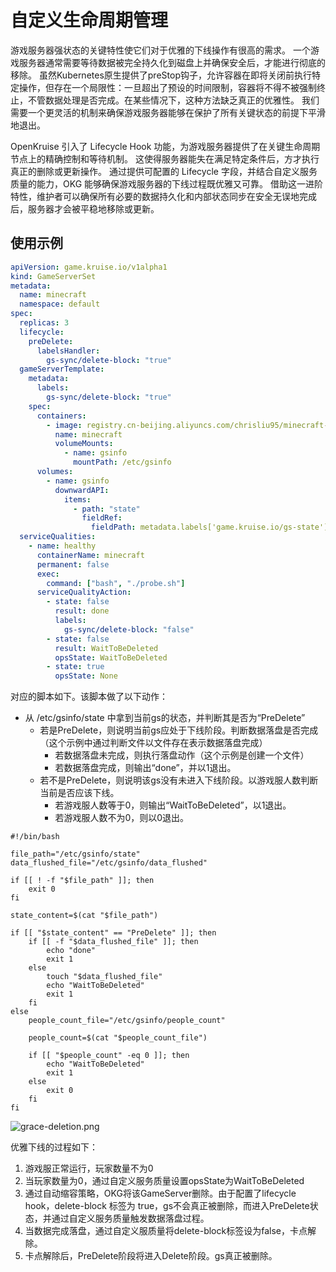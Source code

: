 # 自定义生命周期管理

游戏服务器强状态的关键特性使它们对于优雅的下线操作有很高的需求。
一个游戏服务器通常需要等待数据被完全持久化到磁盘上并确保安全后，才能进行彻底的移除。
虽然Kubernetes原生提供了preStop钩子，允许容器在即将关闭前执行特定操作，但存在一个局限性：一旦超出了预设的时间限制，容器将不得不被强制终止，不管数据处理是否完成。在某些情况下，这种方法缺乏真正的优雅性。
我们需要一个更灵活的机制来确保游戏服务器能够在保护了所有关键状态的前提下平滑地退出。

OpenKruise 引入了 Lifecycle Hook 功能，为游戏服务器提供了在关键生命周期节点上的精确控制和等待机制。
这使得服务器能失在满足特定条件后，方才执行真正的删除或更新操作。
通过提供可配置的 Lifecycle 字段，并结合自定义服务质量的能力，OKG 能够确保游戏服务器的下线过程既优雅又可靠。
借助这一进阶特性，维护者可以确保所有必要的数据持久化和内部状态同步在安全无误地完成后，服务器才会被平稳地移除或更新。

## 使用示例

```yaml
apiVersion: game.kruise.io/v1alpha1
kind: GameServerSet
metadata:
  name: minecraft
  namespace: default
spec:
  replicas: 3
  lifecycle:
    preDelete:
      labelsHandler:
        gs-sync/delete-block: "true"
  gameServerTemplate:
    metadata:
      labels:
        gs-sync/delete-block: "true"
    spec:
      containers:
        - image: registry.cn-beijing.aliyuncs.com/chrisliu95/minecraft-demo:probe-v0
          name: minecraft
          volumeMounts:
            - name: gsinfo
              mountPath: /etc/gsinfo
      volumes:
        - name: gsinfo
          downwardAPI:
            items:
              - path: "state"
                fieldRef:
                  fieldPath: metadata.labels['game.kruise.io/gs-state']
  serviceQualities:
    - name: healthy
      containerName: minecraft
      permanent: false
      exec:
        command: ["bash", "./probe.sh"]
      serviceQualityAction:
        - state: false
          result: done
          labels:
            gs-sync/delete-block: "false"
        - state: false
          result: WaitToBeDeleted
          opsState: WaitToBeDeleted
        - state: true
          opsState: None
```


对应的脚本如下。该脚本做了以下动作：

- 从 /etc/gsinfo/state 中拿到当前gs的状态，并判断其是否为“PreDelete”
    - 若是PreDelete，则说明当前gs应处于下线阶段。判断数据落盘是否完成（这个示例中通过判断文件以文件存在表示数据落盘完成）
        - 若数据落盘未完成，则执行落盘动作（这个示例是创建一个文件）
        - 若数据落盘完成，则输出“done”，并以1退出。
    - 若不是PreDelete，则说明该gs没有未进入下线阶段。以游戏服人数判断当前是否应该下线。
        - 若游戏服人数等于0，则输出“WaitToBeDeleted”，以1退出。
        - 若游戏服人数不为0，则以0退出。

```
#!/bin/bash

file_path="/etc/gsinfo/state"
data_flushed_file="/etc/gsinfo/data_flushed"

if [[ ! -f "$file_path" ]]; then
    exit 0
fi

state_content=$(cat "$file_path")

if [[ "$state_content" == "PreDelete" ]]; then
    if [[ -f "$data_flushed_file" ]]; then
        echo "done"
        exit 1
    else
        touch "$data_flushed_file"
        echo "WaitToBeDeleted"
        exit 1
    fi
else
    people_count_file="/etc/gsinfo/people_count"

    people_count=$(cat "$people_count_file")
    
    if [[ "$people_count" -eq 0 ]]; then
        echo "WaitToBeDeleted"
        exit 1
    else
        exit 0
    fi
fi
```

![grace-deletion.png](/img/kruisegame/user-manuals/gs-lifecycle-delete.png)

优雅下线的过程如下：
1. 游戏服正常运行，玩家数量不为0
2. 当玩家数量为0，通过自定义服务质量设置opsState为WaitToBeDeleted
3. 通过自动缩容策略，OKG将该GameServer删除。由于配置了lifecycle hook，delete-block 标签为 true，gs不会真正被删除，而进入PreDelete状态，并通过自定义服务质量触发数据落盘过程。
4. 当数据完成落盘，通过自定义服质量将delete-block标签设为false，卡点解除。
5. 卡点解除后，PreDelete阶段将进入Delete阶段。gs真正被删除。